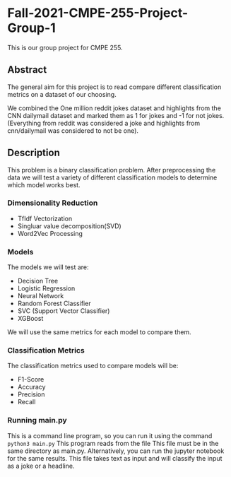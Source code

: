 # Fall-2021-CMPE-255-Project-Group-1

This is our group project for CMPE 255.

## Abstract

The general aim for this project is to read compare different classification metrics on a dataset of our choosing.

We combined the One million reddit jokes dataset and highlights from the CNN dailymail dataset and marked them as 1 for jokes and -1 for not jokes. (Everything from reddit was considered a joke and highlights from cnn/dailymail was considered to not be one).

## Description

This problem is a binary classification problem. After preprocessing the data we will test a variety of different classification models to determine which model works best. 

### Dimensionality Reduction
- TfIdf Vectorization
- Singluar value decomposition(SVD)
- Word2Vec Processing

### Models
The models we will test are:

- Decision Tree
- Logistic Regression
- Neural Network
- Random Forest Classifier
- SVC (Support Vector Classifier)
- XGBoost

We will use the same metrics for each model to compare them.

### Classification Metrics
The classification metrics used to compare models will be:

- F1-Score
- Accuracy
- Precision
- Recall

### Running main.py
This is a command line program, so you can run it using the command `python3 main.py`
This program reads from the file 
This file must be in the same directory as main.py. 
Alternatively, you can run the jupyter notebook for the same results. This file takes text as input
and will classify the input as a joke or a headline.
